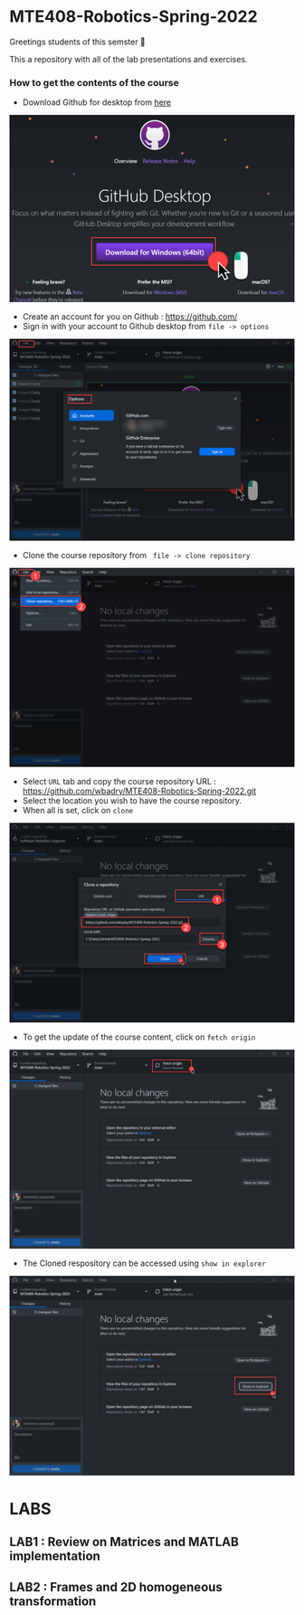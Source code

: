 # MTE408-Robotics-Spring-2022

Greetings students of this semster :wave:

This a repository with all of the lab presentations and exercises.

### How to get the contents of the course

- Download Github for desktop from [here](https://desktop.github.com/)
  
![Github desktop](images/1.png)

- Create an account for you on Github : https://github.com/
- Sign in with your account to Github desktop from `file -> options`

![Github desktop](images/11.png)

- Clone the course repository from ` file -> clone repository`

![Github desktop](images/2.png)

- Select `URL` tab and copy the course repository URL : https://github.com/wbadry/MTE408-Robotics-Spring-2022.git
- Select the location you wish to have the course repository.
- When all is set, click on `clone`

![Github desktop](images/3.png)

- To get the update of the course content, click on `fetch origin`

![Github desktop](images/4.png)

- The Cloned respository can be accessed using `show in explorer`

![Github desktop](images/5.png)

# LABS

**LAB1** : Review on Matrices and MATLAB implementation 
--------------------------------------------------------

**LAB2** : Frames and 2D homogeneous transformation
--------------------------------------------------------


